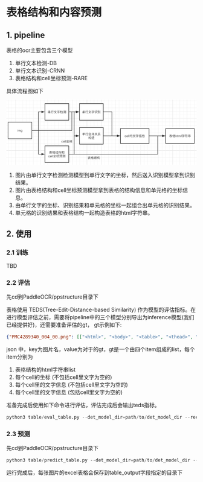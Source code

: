 # 表格结构和内容预测

## 1. pipeline
表格的ocr主要包含三个模型
1. 单行文本检测-DB
2. 单行文本识别-CRNN
3. 表格结构和cell坐标预测-RARE

具体流程图如下

![tableocr_pipeline](../../doc/table/tableocr_pipeline.png)

1. 图片由单行文字检测检测模型到单行文字的坐标，然后送入识别模型拿到识别结果。
2. 图片由表格结构和cell坐标预测模型拿到表格的结构信息和单元格的坐标信息。
3. 由单行文字的坐标、识别结果和单元格的坐标一起组合出单元格的识别结果。
4. 单元格的识别结果和表格结构一起构造表格的html字符串。

## 2. 使用


### 2.1 训练
TBD

### 2.2 评估
先cd到PaddleOCR/ppstructure目录下

表格使用 TEDS(Tree-Edit-Distance-based Similarity) 作为模型的评估指标。在进行模型评估之前，需要将pipeline中的三个模型分别导出为inference模型(我们已经提供好)，还需要准备评估的gt， gt示例如下:
```json
{"PMC4289340_004_00.png": [["<html>", "<body>", "<table>", "<thead>", "<tr>", "<td>", "</td>", "<td>", "</td>", "<td>", "</td>", "</tr>", "</thead>", "<tbody>", "<tr>", "<td>", "</td>", "<td>", "</td>", "<td>", "</td>", "</tr>",  "</tbody>", "</table>", "</body>", "</html>"], [[1, 4, 29, 13], [137, 4, 161, 13], [215, 4, 236, 13], [1, 17, 30, 27], [137, 17, 147, 27], [215, 17, 225, 27]], [["<b>", "F", "e", "a", "t", "u", "r", "e", "</b>"], ["<b>", "G", "b", "3", " ", "+", "</b>"], ["<b>", "G", "b", "3", " ", "-", "</b>"], ["<b>", "P", "a", "t", "i", "e", "n", "t", "s", "</b>"], ["6", "2"], ["4", "5"]]]}
```
json 中，key为图片名，value为对于的gt，gt是一个由四个item组成的list，每个item分别为
1. 表格结构的html字符串list
2. 每个cell的坐标 (不包括cell里文字为空的)
3. 每个cell里的文字信息 (不包括cell里文字为空的)
4. 每个cell里的文字信息 (包括cell里文字为空的)

准备完成后使用如下命令进行评估，评估完成后会输出teds指标。
```python
python3 table/eval_table.py --det_model_dir=path/to/det_model_dir --rec_model_dir=path/to/rec_model_dir --structure_model_dir=path/to/structure_model_dir --image_dir=../doc/table/1.png --rec_char_dict_path=../ppocr/utils/dict/table_dict.txt --structure_char_dict_path=../ppocr/utils/dict/table_structure_dict.txt --rec_char_type=EN --det_limit_side_len=736 --det_limit_type=min --gt_path=path/to/gt.json
```


### 2.3 预测
先cd到PaddleOCR/ppstructure目录下

```python
python3 table/predict_table.py --det_model_dir=path/to/det_model_dir --rec_model_dir=path/to/rec_model_dir --structure_model_dir=path/to/structure_model_dir --image_dir=../doc/table/1.png --rec_char_dict_path=../ppocr/utils/dict/table_dict.txt --structure_char_dict_path=../ppocr/utils/dict/table_structure_dict.txt --rec_char_type=EN --det_limit_side_len=736 --det_limit_type=min --output ../output/table
```
运行完成后，每张图片的excel表格会保存到table_output字段指定的目录下
